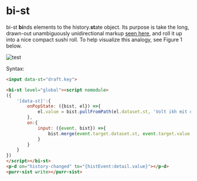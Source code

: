 # bi-st

bi-st **bi**nds elements to the history.**st**ate object.  Its purpose is take the long, drawn-out unambiguously unidirectional markup [seen here](https://github.com/bahrus/purr-sist#example-3----time-travel-support-aka-back-button), and roll it up into a nice compact sushi roll.  To help visualize this analogy, see Figure 1 below.  

![test](https://media.giphy.com/media/RO023EYTyk5yg/giphy.gif "Figure 1")


Syntax:

```html
<input data-st="draft.key">

<bi-st level="global"><script nomodule>
({
    '[data-st]':{
        onPopState: ({bist, el}) =>{
            el.value = bist.pullFromPath(el.dataset.st, 'Volt ikh mit dir gefloygn vu du vilst');
        },
        on:{
            input: ({event, bist}) =>{
                bist.merge(event.target.dataset.st, event.target.value, 'push');
            }
        }
    }
})
</script></bi-st>
<p-d on="history-changed" to="{histEvent:detail.value}"></p-d>
<purr-sist write></purr-sist>
```
